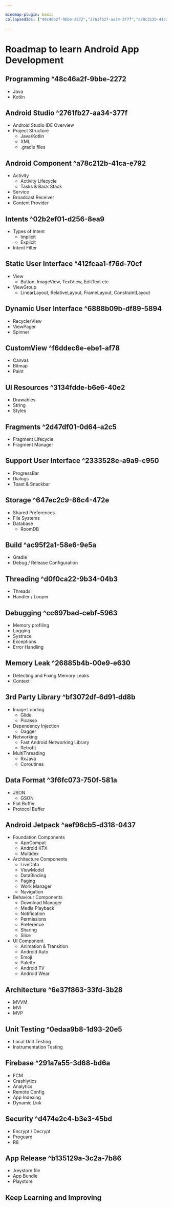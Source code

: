 ```yaml
---

mindmap-plugin: basic
collapsedIds: ["48c46a2f-9bbe-2272","2761fb27-aa34-377f","a78c212b-41ca-e792","02b2ef01-d256-8ea9","412fcaa1-f76d-70cf","6888b09b-df89-5894","f6ddec6e-ebe1-af78","3134fdde-b6e6-40e2","2d47df01-0d64-a2c5","2333528e-a9a9-c950","647ec2c9-86c4-472e","ac95f2a1-58e6-9e5a","d0f0ca22-9b34-04b3","cc697bad-cebf-5963","26885b4b-00e9-e630","bf3072df-6d91-dd8b","3f6fc073-750f-581a","aef96cb5-d318-0437","6e37f863-33fd-3b28","0edaa9b8-1d93-20e5","291a7a55-3d68-bd6a","d474e2c4-b3e3-45bd","b135129a-3c2a-7b86"]

---
```


# Roadmap to learn Android App Development

## Programming ^48c46a2f-9bbe-2272
- Java
- Kotlin

## Android Studio ^2761fb27-aa34-377f
- Android Studio IDE Overview
- Project Structure
   - Java/Kotlin
   - XML
   - .gradle files

## Android Component ^a78c212b-41ca-e792
- Activity
   - Activity Lifecycle
   - Tasks & Back Stack
- Service
- Broadcast Receiver
- Content Provider

## Intents ^02b2ef01-d256-8ea9
- Types of Intent
   - Implicit
   - Explicit
- Intent Filter

## Static User Interface ^412fcaa1-f76d-70cf
- View
   - Button, ImageView, TextView, EditText etc
- ViewGroup
   - LinearLayout, RelativeLayout, FrameLayout, ConstraintLayout

## Dynamic User Interface ^6888b09b-df89-5894
- RecyclerView
- ViewPager
- Spinner

## CustomView ^f6ddec6e-ebe1-af78
- Canvas
- Bitmap
- Paint

## UI Resources ^3134fdde-b6e6-40e2
- Drawables
- String
- Styles

## Fragments ^2d47df01-0d64-a2c5
- Fragment Lifecycle
- Fragment Manager

## Support User Interface ^2333528e-a9a9-c950
- ProgressBar
- Dialogs
- Toast & Snackbar

## Storage ^647ec2c9-86c4-472e
- Shared Preferences
- File Systems
- Database
   - RoomDB

## Build ^ac95f2a1-58e6-9e5a
- Gradle
- Debug / Release Configuration

## Threading ^d0f0ca22-9b34-04b3
- Threads
- Handler / Looper

## Debugging ^cc697bad-cebf-5963
- Memory profiling
- Logging
- Systrace
- Exceptions
- Error Handling

## Memory Leak ^26885b4b-00e9-e630
- Detecting and Fixing Memory Leaks
- Context

## 3rd Party Library ^bf3072df-6d91-dd8b
- Image Loading
   - Glide
   - Picasso
- Dependency Injection
   - Dagger
- Networking
   - Fast Android Networking Library
   - Retrofit
- MultiThreading
   - RxJava
   - Coroutines

## Data Format ^3f6fc073-750f-581a
- JSON
   - GSON
- Flat Buffer
- Protocol Buffer

## Android Jetpack ^aef96cb5-d318-0437
- Foundation Components
   - AppCompat
   - Android KTX
   - Multidex
- Architecture Components
   - LiveData
   - ViewModel
   - DataBinding
   - Paging
   - Work Manager
   - Navigation
- Behaviour Components
   - Download Manager
   - Media Playback
   - Notification
   - Permissions
   - Preference
   - Sharing
   - Slice
- UI Component
   - Animation & Transition
   - Android Auto
   - Emoji
   - Palette
   - Android TV
   - Android Wear

## Architecture ^6e37f863-33fd-3b28
- MVVM
- MVI
- MVP

## Unit Testing ^0edaa9b8-1d93-20e5
- Local Unit Testing
- Instrumentation Testing

## Firebase ^291a7a55-3d68-bd6a
- FCM
- Crashlytics
- Analytics
- Remote Config
- App Indexing
- Dynamic Link

## Security ^d474e2c4-b3e3-45bd
- Encrypt / Decrypt
- Proguard
- R8

## App Release ^b135129a-3c2a-7b86
- .keystore file
- App Bundle
- Playstore

## Keep Learning and Improving
